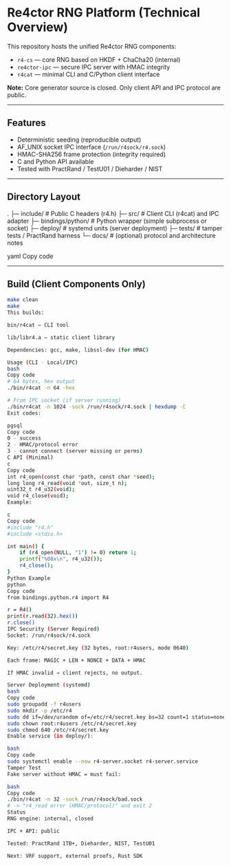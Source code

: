 # Re4ctor RNG Platform (Technical Overview)

This repository hosts the unified Re4ctor RNG components:
- `r4-cs` — core RNG based on HKDF + ChaCha20 (internal)
- `re4ctor-ipc` — secure IPC server with HMAC integrity
- `r4cat` — minimal CLI and C/Python client interface

**Note:** Core generator source is closed. Only client API and IPC protocol are public.

---

## Features

- Deterministic seeding (reproducible output)
- AF_UNIX socket IPC interface (`/run/r4sock/r4.sock`)
- HMAC-SHA256 frame protection (integrity required)
- C and Python API available
- Tested with PractRand / TestU01 / Dieharder / NIST

---

## Directory Layout

.
├─ include/ # Public C headers (r4.h)
├─ src/ # Client CLI (r4cat) and IPC adapter
├─ bindings/python/ # Python wrapper (simple subprocess or socket)
├─ deploy/ # systemd units (server deployment)
├─ tests/ # tamper tests / PractRand harness
└─ docs/ # (optional) protocol and architecture notes

yaml
Copy code

---

## Build (Client Components Only)

```bash
make clean
make
This builds:

bin/r4cat — CLI tool

lib/libr4.a — static client library

Dependencies: gcc, make, libssl-dev (for HMAC)

Usage (CLI - Local/IPC)
bash
Copy code
# 64 bytes, hex output
./bin/r4cat -n 64 -hex

# From IPC socket (if server running)
./bin/r4cat -n 1024 -sock /run/r4sock/r4.sock | hexdump -C
Exit codes:

pgsql
Copy code
0 - success
2 - HMAC/protocol error
3 - cannot connect (server missing or perms)
C API (Minimal)
c
Copy code
int r4_open(const char *path, const char *seed);
long long r4_read(void *out, size_t n);
uint32_t r4_u32(void);
void r4_close(void);
Example:

c
Copy code
#include "r4.h"
#include <stdio.h>

int main() {
    if (r4_open(NULL, "1") != 0) return 1;
    printf("%08x\n", r4_u32());
    r4_close();
}
Python Example
python
Copy code
from bindings.python.r4 import R4

r = R4()
print(r.read(32).hex())
r.close()
IPC Security (Server Required)
Socket: /run/r4sock/r4.sock

Key: /etc/r4/secret.key (32 bytes, root:r4users, mode 0640)

Each frame: MAGIC + LEN + NONCE + DATA + HMAC

If HMAC invalid → client rejects, no output.

Server Deployment (systemd)
bash
Copy code
sudo groupadd -f r4users
sudo mkdir -p /etc/r4
sudo dd if=/dev/urandom of=/etc/r4/secret.key bs=32 count=1 status=none
sudo chown root:r4users /etc/r4/secret.key
sudo chmod 640 /etc/r4/secret.key
Enable service (in deploy/):

bash
Copy code
sudo systemctl enable --now r4-server.socket r4-server.service
Tamper Test
Fake server without HMAC = must fail:

bash
Copy code
./bin/r4cat -n 32 -sock /run/r4sock/bad.sock
# -> "r4_read error (HMAC/protocol)" and exit 2
Status
RNG engine: internal, closed

IPC + API: public

Tested: PractRand 1TB+, Dieharder, NIST, TestU01

Next: VRF support, external proofs, Rust SDK
